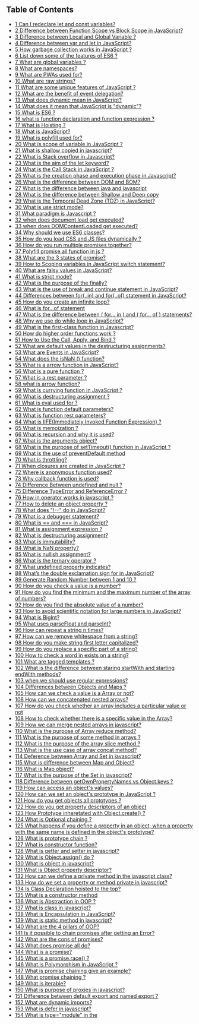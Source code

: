 ## Table of Contents

- [1 Can I redeclare let and const variables?](#can-i-redeclare-let-and-const-variables)
- [2 Difference between Function Scope vs Block Scope in JavaScript?](#difference-between-function-scope-vs-block-scope-in-javascript)
- [3 Difference between Local and Global Variable ?](#difference-between-local-and-global-variable)
- [4 Difference between var and let in JavaScript?](#difference-between-var-and-let-in-javascript)
- [5 How garbage collection works in JavaScript ?](#how-garbage-collection-works-in-javascript)
- [6 List down some of the features of ES6 ?](#list-down-some-of-the-features-of-es6)
- [7 What are global variables ?](#what-are-global-variables)
- [8 What are  namespaces?](#what-are-namespaces)
- [9 What are PWAs used for?](#what-are-pwas-used-for)
- [10 What are raw strings?](#what-are-raw-strings)
- [11 What are some unique features of JavaScript ?](#what-are-some-unique-features-of-javascript)
- [12 What are the benefit of event delegation?](#what-are-the-benefit-of-event-delegation)
- [13 What does dynamic mean in JavaScript?](#what-does-dynamic-mean-in-javascript)
- [14 What does it mean that JavaScript is "dynamic"?](#what-does-it-mean-that-javascript-is-dynamic)
- [15 What is ES6 ?](#what-is-es6)
- [16 what is function declaration and function expression ?](#what-is-function-declaration-and-function-expression)
- [17 What is Hoisting ?](#what-is-hoisting)
- [18 What is JavaScript?](#what-is-javascript)
- [19 What is polyfill used for?](#what-is-polyfill-used-for)
- [20 What is scope of variable in JavaScript ?](#what-is-scope-of-variable-in-javascript)
- [21 What is shallow copied in javascript?](#what-is-shallow-copied-in-javascript)
- [22 What is Stack overflow in Javascript?](#what-is-stack-overflow-in-javascript)
- [23 What is the aim of the let keyword?](#what-is-the-aim-of-the-let-keyword)
- [24 What is the Call Stack in JavaScript ?](#what-is-the-call-stack-in-javascript)
- [25 What is the creation phase and execution phase in Javascript?](#what-is-the-creation-phase-and-execution-phase-in-javascript)
- [26 What is the difference between DOM and BOM?](#what-is-the-difference-between-dom-and-bom)
- [27 What is the difference between java and javascript](#what-is-the-difference-between-java-and-javascript)
- [28 What is the difference between Shallow and Deep copy](#what-is-the-difference-between-shallow-and-deep-copy)
- [29 What is the Temporal Dead Zone (TDZ) in JavaScript?](#what-is-the-temporal-dead-zone-tdz-in-javascript)
- [30 What is use strict mode?](#what-is-use-strict-mode)
- [31 What paradigm is Javascript ?](#what-paradigm-is-javascript)
- [32 when does  document load  get executed?](#when-does-document-load-get-executed)
- [33 when does DOMContentLoaded get executed?](#when-does-domcontentloaded-get-executed)
- [34 Why should we use ES6 classes?](#why-should-we-use-es6-classes)
- [35 How do you load CSS and JS files dynamically ?](#how-do-you-load-css-and-js-files-dynamically)
- [36 How do you run multiple promises together?](#how-do-you-run-multiple-promises-together)
- [37 Polyfill promise.all function in js ?](#polyfill-promiseall-function-in-js)
- [38 What are the 3 states of promise?](#what-are-the-3-states-of-promise)
- [39 How to Scoping variables in JavaScript switch statement?](#how-to-scoping-variables-in-javascript-switch-statement)
- [40 What are falsy values in JavaScript?](#what-are-falsy-values-in-javascript)
- [41 What is strict mode?](#what-is-strict-mode)
- [42 What is the purpose of the finally?](#what-is-the-purpose-of-the-finally)
- [43 What is the use of break and continue statement in JavaScript?](#what-is-the-use-of-break-and-continue-statement-in-javascript)
- [44 Differences between for(..in) and for(..of) statement in JavaScript?](#differences-between-forin-and-forof-statement-in-javascript)
- [45 How do you create an infinite loop?](#how-do-you-create-an-infinite-loop)
- [46 What is for...of statement](#what-is-forof-statement)
- [47 What is the difference between ( for... in ) and ( for... of ) statements?](#what-is-the-difference-between-for-in-and-for-of-statements)
- [48 Why we use do while loop in JavaScript?](#why-we-use-do-while-loop-in-javascript)
- [49 What is the first-class function in Javascript?](#what-is-the-first-class-function-in-javascript)
- [50 How do higher order functions work ?](#how-do-higher-order-functions-work)
- [51 How to Use the Call, Apply, and Bind ?](#how-to-use-the-call-apply-and-bind)
- [52 What are default values in the destructuring assignments?](#what-are-default-values-in-the-destructuring-assignments)
- [53 What are Events in JavaScript?](#what-are-events-in-javascript)
- [54 What does the isNaN () function?](#what-does-the-isnan-function)
- [55 What is a arrow function in JavaScript?](#what-is-a-arrow-function-in-javascript)
- [56 What is a pure function ?](#what-is-a-pure-function)
- [57 What is a rest parameter ?](#what-is-a-rest-parameter)
- [58 what is arrow function?](#what-is-arrow-function)
- [59 What is currying function in JavaScript ?](#what-is-currying-function-in-javascript)
- [60 What is destructuring assignment ?](#what-is-destructuring-assignment)
- [61 What is eval used for ?](#what-is-eval-used-for)
- [62 What is function default parameters?](#what-is-function-default-parameters)
- [63 What is function rest parameters?](#what-is-function-rest-parameters)
- [64 What is IIFE(Immediately Invoked Function Expression) ?](#what-is-iifeimmediately-invoked-function-expression)
- [65 What is memoization ?](#what-is-memoization)
- [66 What is recursion and why it is used?](#what-is-recursion-and-why-it-is-used)
- [67 What is the arguments object?](#what-is-the-arguments-object)
- [68 What is the purpose of setTimeout() function in JavaScript ?](#what-is-the-purpose-of-settimeout-function-in-javascript)
- [69 What is the use of preventDefault method](#what-is-the-use-of-preventdefault-method)
- [70 What is throttling?](#what-is-throttling)
- [71 When closures are created in JavaScript ?](#when-closures-are-created-in-javascript)
- [72 Where is anonymous function used?](#where-is-anonymous-function-used)
- [73 Why callback function is used?](#why-callback-function-is-used)
- [74 Difference Between undefined and null ?](#difference-between-undefined-and-null)
- [75 Difference TypeError and ReferenceError ?](#difference-typeerror-and-referenceerror)
- [76 How in operator works in javascript ?](#how-in-operator-works-in-javascript)
- [77 How to delete an object property ?](#how-to-delete-an-object-property)
- [78 What does "!--" do in JavaScript?](#what-does-do-in-javascript)
- [79 What is a debugger statement?](#what-is-a-debugger-statement)
- [80 What is == and === in JavaScript?](#what-is-and-in-javascript)
- [81 What is assignment expression ?](#what-is-assignment-expression)
- [82 What is destructuring assignment?](#what-is-destructuring-assignment)
- [83 What is immutability?](#what-is-immutability)
- [84 What is NaN property?](#what-is-nan-property)
- [85 What is nullish assignment?](#what-is-nullish-assignment)
- [86 What is the ternary operator ?](#what-is-the-ternary-operator)
- [87 What undefined property indicates?](#what-undefined-property-indicates)
- [88 What’s the double exclamation sign for in JavaScript?](#whats-the-double-exclamation-sign-for-in-javascript)
- [89 Generate Random Number between 1 and 10 ?](#generate-random-number-between-1-and-10)
- [90 How do you check a value is a number?](#how-do-you-check-a-value-is-a-number)
- [91 How do you find the minimum and the maximum number of the array of numbers?](#how-do-you-find-the-minimum-and-the-maximum-number-of-the-array-of-numbers)
- [92 How do you find the absolute value of a number?](#how-do-you-find-the-absolute-value-of-a-number)
- [93 How to avoid scientific notation for large numbers in JavaScript?](#how-to-avoid-scientific-notation-for-large-numbers-in-javascript)
- [94 What is BigInt?](#what-is-bigint)
- [95 What uses parseFloat and parseInt?](#what-uses-parsefloat-and-parseint)
- [96 How can repeat a string n times?](#how-can-repeat-a-string-n-times)
- [97 How can we remove whitespace from a string?](#how-can-we-remove-whitespace-from-a-string)
- [98 How do you make string first letter capitalized?](#how-do-you-make-string-first-letter-capitalized)
- [99 How do you replace a specific part of a string?](#how-do-you-replace-a-specific-part-of-a-string)
- [100 How to check a word in exists on a string?](#how-to-check-a-word-in-exists-on-a-string)
- [101 What are tagged templates ?](#what-are-tagged-templates)
- [102 What is the difference between staring startWith and starting endWith methods?](#what-is-the-difference-between-staring-startwith-and-starting-endwith-methods)
- [103 when we should use regular expressions?](#when-we-should-use-regular-expressions)
- [104 Differences between Objects and Maps ?](#differences-between-objects-and-maps)
- [105 How can we check a value is a Array or not?](#how-can-we-check-a-value-is-a-array-or-not)
- [106 How can we concatenated nested arrays?](#how-can-we-concatenated-nested-arrays)
- [107 How do you check whether an array includes a particular value or not](#how-do-you-check-whether-an-array-includes-a-particular-value-or-not)
- [108 How to check whether there is a specific value in the Array?](#how-to-check-whether-there-is-a-specific-value-in-the-array)
- [109 How we can merge nested arrays in javascript?](#how-we-can-merge-nested-arrays-in-javascript)
- [110 What is the purpose of Array reduce method?](#what-is-the-purpose-of-array-reduce-method)
- [111 What is the purpose of some method in arrays ?](#what-is-the-purpose-of-some-method-in-arrays)
- [112 What is the purpose of the array slice method ?](#what-is-the-purpose-of-the-array-slice-method)
- [113 What is the use case of array concat method?](#what-is-the-use-case-of-array-concat-method)
- [114 Deference between Array and Set in javascript?](#deference-between-array-and-set-in-javascript)
- [115 What is difference between Map and Object?](#what-is-difference-between-map-and-object)
- [116 What is Map object?](#what-is-map-object)
- [117 What is the purpose of the Set in javascript?](#what-is-the-purpose-of-the-set-in-javascript)
- [118 Difference between getOwnPropertyNames vs Object.keys ?](#difference-between-getownpropertynames-vs-objectkeys)
- [119 How can access an object's  values?](#how-can-access-an-objects-values)
- [120 How can we set an object's prototype in JavaScript ?](#how-can-we-set-an-objects-prototype-in-javascript)
- [121 How do you get objects all prototypes ?](#how-do-you-get-objects-all-prototypes)
- [122 How do you get property descriptors of an object](#how-do-you-get-property-descriptors-of-an-object)
- [123 How Prototype inheretated with Object.create() ?](#how-prototype-inheretated-with-objectcreate)
- [124 What is Optional chaining ?](#what-is-optional-chaining)
- [125 What happens if you define a property in an object, when a property with the same name is defined in the object's prototype?](#what-happens-if-you-define-a-property-in-an-object-when-a-property-with-the-same-name-is-defined-in-the-objects-prototype)
- [126 What is prototype chain ?](#what-is-prototype-chain)
- [127 What is constructor function?](#what-is-constructor-function)
- [128 What is getter and setter in javascript?](#what-is-getter-and-setter-in-javascript)
- [129 What is Object.assign() do ?](#what-is-objectassign-do)
- [130 What is object in javascript?](#what-is-object-in-javascript)
- [131 What is Object property descriptor?](#what-is-object-property-descriptor)
- [132 How can we define a private method in the javascript class?](#how-can-we-define-a-private-method-in-the-javascript-class)
- [133 How do we set a property or method private in javascript?](#how-do-we-set-a-property-or-method-private-in-javascript)
- [134 Is Class Declaration hoisted to the top?](#is-class-declaration-hoisted-to-the-top)
- [135 What is a constructor method](#what-is-a-constructor-method)
- [136 What is Abstraction in OOP ?](#what-is-abstraction-in-oop)
- [137 What is class in javascript?](#what-is-class-in-javascript)
- [138 What is Encapsulation in JavaScript?](#what-is-encapsulation-in-javascript)
- [139 What is static method in javascript?](#what-is-static-method-in-javascript)
- [140 What are the 4 pillars of OOP?](#what-are-the-4-pillars-of-oop)
- [141 Is it possible to chain promises after getting an Error?](#is-it-possible-to-chain-promises-after-getting-an-error)
- [142 What are the cons of promises?](#what-are-the-cons-of-promises)
- [143 What does promise all do?](#what-does-promise-all-do)
- [144 What is a promise?](#what-is-a-promise)
- [145 What is a promise.race() ?](#what-is-a-promiserace)
- [146 What is Polymorphism in JavaScript ?](#what-is-polymorphism-in-javascript)
- [147 What is promise chaining give an example?](#what-is-promise-chaining-give-an-example)
- [148 What promise chaining ?](#what-promise-chaining)
- [149 What is iterable?](#what-is-iterable)
- [150 What is purpose of proxies in javascript?](#what-is-purpose-of-proxies-in-javascript)
- [151 Difference between default export and named export ?](#difference-between-default-export-and-named-export)
- [152 What are dynamic imports?](#what-are-dynamic-imports)
- [153 What is defer in javascript?](#what-is-defer-in-javascript)
- [154 What is type="module" in the <script> tag?](#what-is-typemodule-in-the-script-tag)
- [155 How can we communicate between two different tabs?](#how-can-we-communicate-between-two-different-tabs)
- [156 How do I modify the url without reloading the page](#how-do-i-modify-the-url-without-reloading-the-page)
- [157 How to access DOM from web worker?](#how-to-access-dom-from-web-worker)
- [158 How to get a specific query param value from an URL?](#how-to-get-a-specific-query-param-value-from-an-url)
- [159 What are server-sent events?](#what-are-server-sent-events)
- [160 What is cookies ?](#what-is-cookies)
- [161 What is IndexedDB used for?](#what-is-indexeddb-used-for)
- [162 What is Service Worker ?](#what-is-service-worker)
- [163 What is the use case of session storage in the web application?](#what-is-the-use-case-of-session-storage-in-the-web-application)
- [164 What is web storage?](#what-is-web-storage)
- [165 Why do we use setInterval in JavaScript?](#why-do-we-use-setinterval-in-javascript)
- [166 Why do we use web workers?](#why-do-we-use-web-workers)
- [167 What are closures?](#what-are-closures)
- [168 What are closures scope chains?](#what-are-closures-scope-chains)
- [169 What is the output of below code](#what-is-the-output-of-below-code)
- [170 What is the output of below code](#what-is-the-output-of-below-code)
- [171 What will the following code output to the console and why?](#what-will-the-following-code-output-to-the-console-and-why)
- [172 Consider the following code. What will the output be, and why?](#consider-the-following-code-what-will-the-output-be-and-why)
- [173 What will be the output of this code?](#what-will-be-the-output-of-this-code)
- [174 What will this code print?](#what-will-this-code-print)
- [175 How do you add an element at the begining of an array? How do you add one at the end?](#how-do-you-add-an-element-at-the-begining-of-an-array-how-do-you-add-one-at-the-end)
- [176 What is the value of typeof undefined == typeof NULL?](#what-is-the-value-of-typeof-undefined-typeof-null)
<br/><br/><br/><br/>

1. ### Can I redeclare let and const variables?

No, you cannot redeclare let and const variables. If you do, it throws below error

```properties
Uncaught SyntaxError: Identifier 'someVariable' has already been declared
```

2. ### Difference between Function Scope vs Block Scope in JavaScript?

**Function Scope**:
variables defined inside a function are not accessible outside the function.

```javascript
function foo() {
	var a = 1;
	function bar() {
		console.log(a); // 1
	}
	bar();
}

foo(); // 1
```

**Block Scope :**

This scope restricts the variable that is declared inside a specific block, from access by the outside of the block. The let & const keyword facilitates the variables to be block scoped.

```javascript
if (true) {
	let a = 1;
	console.log(a); // 1
}
console.log(a); // ReferenceError: a is not defined
```

3. ### Difference between Local and Global Variable ?

**KEY DIFFERENCE**

- Local variable is declared inside a function or block scope whereas Global variable is declared outside the function.
- Local variables are created when the function has started execution and is lost when the function terminates, on the other hand, Global variable is created as execution starts and is lost when the program ends.
- Local variable doesn’t provide data sharing whereas Global variable provides data sharing.
- Local variables are stored on the stack whereas the Global variable are stored on a fixed location decided by the compiler.

4. ### Difference between var and let in JavaScript?

The main difference between let and var is that scope of a variable defined with let is limited to the block in which it is declared while variable declared with var has the global scope. So we can say that var is rather a keyword which defines a variable globally regardless of block scope.

Also, one difference between var and let is variable with var can be redeclared to some other value while variable could not be redeclared if it is defined with let.

5. ### How garbage collection works in JavaScript ?

In JavaScript, the memory management process is automated. The browser takes care of that thing for us. When a variable function or object is created in javascript the memory space is created for the reading and write operations. after the operations are done and no longer references are connected to the variable then the garbage collector release the variables from memory spaces. The Garbage Collection mechanism in JavaScript is governed by two algorithms

**Reference Counting Algorithm**
It determines the usefulness of an object by finding out if the object is being referenced by some other object or not.

**Mark and Sweep Algorithm.**
If an object is having zero references then it is effectively unreachable. So it is fit to be a garbage.

6. ### List down some of the features of ES6 ?

Below are the list of some new features of ES6,

- Support for constants or immutable variables
- Block-scope support for variables, constants and functions
- Arrow functions
- Default parameters
- Rest and Spread Parameters
- Template Literals
- Multi-line Strings
- Destructuring Assignment
- Enhanced Object Literals
- Promises
- Classes
- Modules

7. ### What are global variables ?

Global variables are those that are available throughout the length of the code without any scope. The var keyword is used to declare a local variable but if you omit it then it will become global variable

```javascript
msg = 'Hello'; // var is missing, it becomes global variable
```

8. ### What are  namespaces?

The namespace is a programming paradigm it's used to avoid variable naming collisions. Help to organize code into logical groups. JavaScript does not provide namespace by default. However, we can replicate this functionality by making a global object which can contain all functions and variables.

**Example**

```javascript
const service = {
	get: function () {
		// Get Api Implemented
	},
	put: function () {
		// put Api Implemented
	},
	post: function () {
		// post Api Implmented
	}
};

service.get();
service.post();
```

9. ### What are PWAs used for?

Progressive Web Apps (PWAs) are web apps that use service workers, manifests, and other web-platform features in combination with progressive enhancement to give users an experience on par with native apps.

10. ### What are raw strings?

It's used to get the raw string form of template literals without processing to escape sequences (e.g. \n).

```javascript
var str = `Hello world \n Jon Snow`;
console.log(str);
// Hello world
//  Jon Snow

var rawStr = String.raw`Hello world \n Jon Snow`;
console.log(rawStr); //Hello world \n Jon Snow
```

11. ### What are some unique features of JavaScript ?

There are at least three great things about JavaScript:

1. Full integration with HTML/CSS.
2. Simple and easy to understand syntax.
3. Supported by all modern browsers and enabled by default in all modern browsers.

12. ### What are the benefit of event delegation?

Event Delegation is basically a pattern to handle events efficiently. Instead of adding an event listener to each and every similar element, we can add an event listener to a parent element and call an event on a particular target using the .target property of the event object.

- No need to add many handlers.
- When adding or removing elements, no need to add/remove handlers.

13. ### What does dynamic mean in JavaScript?

JavaScript is a loosely typed or dynamic language because variables in JavaScript are not directly associated with any particular value type, and any variable can be assigned/reassigned with values of all types.

```javascript
let age = 50; // age is a number now
age = 'old'; // age is a string now
age = true; // age is a boolean
```

14. ### What does it mean that JavaScript is "dynamic"?

JavaScript is called a dynamic language because it doesn't just have a few dynamic aspects, pretty much everything is dynamic.

All variables are dynamic (both in type and existance), and even the code is dynamic. You can create new variables at runtime, and the type of variables is determined at runtime

15. ### What is ES6 ?

ES6 stands for ECMAScript 6. ECMAScript was created to standardize JavaScript, and ES6 is the 6th version of ECMAScript, it was published in 2015, and is also known as ECMAScript 2015.

16. ### what is function declaration and function expression ?

**Function Declaration**
A function created with a function declaration is a Function object and has all the properties, methods and behavior of Function

```javascript
function add(a, b) {
	return a + b;
}
```

**Function Expression**
A Functions stored in variables do not need function names. They are always invoked (called) using the variable name.

```javascript
const add = function (a, b) {
	return a + b;
};
```

17. ### What is Hoisting ?

In JavaScript, Hoisting is the default behavior of moving all the declarations at the top of the scope before code execution. Basically, it gives us an advantage that no matter where functions and variables are declared, they are moved to the top of their scope regardless of whether their scope is global or local.

It allows us to call functions before even writing them in our code.

Note: JavaScript only hoists declarations, not the initializations.

JavaScript allocates memory for all variables and functions defined in the program before execution. [Reference](https://www.geeksforgeeks.org/javascript-hoisting/)

18. ### What is JavaScript?

Javascript is a synchronized single-threaded programming language.

19. ### What is polyfill used for?

Polyfills allow web developers to use an API regardless of whether or not it is supported by a browser, and usually with minimal overhead. Typically they first check if a browser supports an API, and use it if available, otherwise using their own implementation.

20. ### What is scope of variable in JavaScript ?

The scope of a variable is the region of your program in which it is defined. JavaScript variables have only two scopes.

- **Global Variables** − A global variable has global scope which means it can be defined anywhere in your JavaScript code
- **Local Variables** − A local variable will be visible only within a function or block (let,const) where it is defined. Function parameters are always local to that function

21. ### What is shallow copied in javascript?

A shallow copy is a copy of the object itself. It does not copy the properties of the object. It just copies the reference to the object.

```javascript
const obj = {
	a: 1,
	b: 2
};

const obj2 = obj;
obj2.a = 2;

console.log(obj2); // {a: 2, b: 2}
console.log(obj); // {a: 2, b: 2}
```

22. ### What is Stack overflow in Javascript?

The call stack has a maximum size assigned. Stack Overflow occurs when the number of function calls added to the stack increases the stack’s maximum limit (the call stack has a maximum size). A classic example to cause such a situation is Recursion. Recursion is a process in which a function calls itself until a terminating condition is found.

```javascript
function recursion() {
	recursion(); //a function calling itself
}
recursion();
```

23. ### What is the aim of the let keyword?

let allows you to declare variables that are limited to the scope of a block statement, or expression on which it is used, unlike the var keyword, which declares a variable globally, or locally to an entire function regardless of block scope.

```js
function varTest() {
	var x = 1;
	{
		var x = 2; // same variable!
		console.log(x); // 2
	}
	console.log(x); // 2
}

function letTest() {
	let x = 1;
	{
		let x = 2; // different variable
		console.log(x); // 2
	}
	console.log(x); // 1
}
```

24. ### What is the Call Stack in JavaScript ?

The call stack is used by JavaScript to keep track of multiple function calls. It is like a real stack in data structures where data can be pushed and popped and follows the Last In First Out (LIFO) principle. We use call stack for memorizing which function is running right now. The below example demonstrates the call stack.

25. ### What is the creation phase and execution phase in Javascript?

**Creation Phase**
It picks all function declarations and stores them in memory with their reference. Also picks all variables and assigns undefined to them.

**Execution Phase**
In that phase read the code line by line and assigns variable values. and execute functions.

26. ### What is the difference between DOM and BOM?

They're just different objects you're dealing with:

**DOM**

The DOM is the **Document object model** which is deals with the document, the HTML elements themselves, e.g `document` and all traversal you would do in it, events, etc.

**BOM**

The BOM is the Browser Object Model, which deals with browser components aside from the document, like history, location, navigator and screen (as well as some others that vary by browser).

| BOM                                                                               | DOM                                                      |
| --------------------------------------------------------------------------------- | -------------------------------------------------------- |
| Is Browser Object Model                                                           | Is Document Object Model                                 |
| Used for access and manipulation of the browser window                            | Used to manipulate the HTML document.                    |
| No standard set of rules, each browser has its own standards for implementing BOM | Has a set standard of rules to be used across documents. |

27. ### What is the difference between java and javascript

Both are totally unrelated programming languages and no relation between them. Java is statically typed, compiled, runs on its own VM. Whereas Javascript is dynamically typed, interpreted, and runs in a browser and nodejs environments. Let's see the major differences in a tabular format,

| Feature     | Java                           | JavaScript                                            |
| ----------- | ------------------------------ | ----------------------------------------------------- |
| Typed       | It's a strongly typed language | It's a dynamic typed language                         |
| Paradigm    | Object oriented programming    | Prototype based programming                           |
| Scoping     | Block scoped                   | Function-scoped                                       |
| Concurrency | Thread based                   | event based                                           |
| Memory      | Uses more memory               | Uses less memory. Hence it will be used for web pages |

28. ### What is the difference between Shallow and Deep copy

**Shallow Copy:** Shallow copy is a bitwise copy of an object. A new object is created that has an exact copy of the values in the original object. If any of the fields of the object are references to other objects, just the reference addresses are copied i.e., only the memory address is copied.

```javascript
var empDetails = {
	name: 'John',
	age: 25,
	expertise: 'Software Developer'
};
```

to create a duplicate

```javascript
var empDetailsShallowCopy = empDetails; //Shallow copying!
```

if we change some property value in the duplicate one like this:

```javascript
empDetailsShallowCopy.name = 'Johnson';
```

The above statement will also change the name of empDetails, since we have a shallow copy. That means we're losing the original data as well.

**Deep copy:** A deep copy copies all fields, and makes copies of dynamically allocated memory pointed to by the fields. A deep copy occurs when an object is copied along with the objects to which it refers.

```javascript
var empDetails = {
	name: 'John',
	age: 25,
	expertise: 'Software Developer'
};
```

Create a deep copy by using the properties from the original object into new variable

```javascript
var empDetailsDeepCopy = {
	name: empDetails.name,
	age: empDetails.age,
	expertise: empDetails.expertise
};
```

Now if you change empDetailsDeepCopy.name, it will only affect empDetailsDeepCopy & not empDetails

29. ### What is the Temporal Dead Zone (TDZ) in JavaScript?

A temporal dead zone (TDZ) is the area of a block where a variable is inaccessible until the moment the computer completely initializes it with a value.

```js
function somemethod() {
	console.log(counter1); // undefined
	console.log(counter2); // ReferenceError
	var counter1 = 1;
	let counter2 = 2;
}
```

30. ### What is use strict mode?

ECMAScript 5 introduced the concept of "strict mode" . It allows you to place a program, or a function, in a "strict" operating context. This strict context prevents certain actions from being taken and throws more exceptions . Its main purpose is to do more checking.

**With Strict Mode**

```javascript
'use strict';
username = 'Jon';
console.log(username);
// Uncaught ReferenceError: username is not defined
```

**WithOut Strict Mode**

```javascript
username = 'Jon';
console.log(username);
//Jon
```

31. ### What paradigm is Javascript ?

JavaScript is a multi-paradigm language, supporting imperative/procedural programming, Object-Oriented Programming and functional programming. JavaScript supports Object-Oriented Programming with prototypical inheritance.

32. ### when does  document load  get executed?

The load event is fired when the whole page has loaded, including all dependent resources(stylesheets, images).

33. ### when does DOMContentLoaded get executed?

when the initial HTML document has been completely loaded and parsed, without waiting for stylesheets, images, and subframes to finish loading

34. ### Why should we use ES6 classes?

ES6 classes are syntactic sugar for the prototypical class system we use today. They make code more concise and self-documenting, which is reason enough to use them.

- The syntax is more clear and less error-prone
- The syntax is also way more clean and easier to understand.
- Setting up inheritance is really easy.
- You can inherit from Array, which wasn't possible before.
- In a subclass, calling a parent's function is very easy: just type super.

**WithOut ES6 class:**

```javascript
var Foo = (function () {
	function Foo(bar) {
		this._bar = bar;
	}

	Foo.prototype.getBar = function () {
		return this._bar;
	};

	return Foo;
})();
```

**With ES6 class:**
The syntax is also way more clean and easier to understand.

```javascript
class Foo {
	constructor(bar) {
		this._bar = bar;
	}

	getBar() {
		return this._bar;
	}
}
```

35. ### How do you load CSS and JS files dynamically ?

You can create both link and script elements in the DOM and append them as children to the head tag. Let's create a function to add script and style resources as below,

```javascript
function loadAssets(filename, filetype) {
	if (filetype == 'css') {
		// External CSS file
		var fileReference = document.createElement('link');
		fileReference.setAttribute('rel', 'stylesheet');
		fileReference.setAttribute('type', 'text/css');
		fileReference.setAttribute('href', filename);
	} else if (filetype == 'js') {
		// External JavaScript file
		var fileReference = document.createElement('script');
		fileReference.setAttribute('type', 'text/javascript');
		fileReference.setAttribute('src', filename);
	}
	if (typeof fileReference != 'undefined')
		document.getElementsByTagName('head')[0].appendChild(fileReference);
}
```

36. ### How do you run multiple promises together?

Handle multiple promises and complete each one before starting the next one. The `Promise.all` It takes an array of promises and returns a single promise.

```javascript
const promiseOne = new Promise((resolve, reject) => {
	setTimeout(() => {
		resolve('one');
	}, 1000);
});

const promiseTwo = new Promise((resolve, reject) => {
	setTimeout(() => {
		resolve('two');
	}, 2000);
});

const promiseThree = new Promise((resolve, reject) => {
	setTimeout(() => {
		resolve('three');
	}, 3000);
});

const resolved = Promise.all([promiseOne, promiseTwo, promiseThree]).then((results) => {
	console.log(results);
});
```

37. ### Polyfill promise.all function in js ?

```javascript
function all(promises) {
	return new Promise((resolve, reject) => {
		let count = 0;
		let results = [];
		promises.forEach((promise, index) => {
			promise
				.then((result) => {
					results[index] = result;
					count++;
					if (count === promises.length) {
						resolve(results);
					}
				})
				.catch(reject);
		});
	});
}
```

```javascript
const promiseOne = new Promise((resolve, reject) => {
	setTimeout(() => {
		resolve('one');
	}, 1000);
});

const promiseTwo = new Promise((resolve, reject) => {
	setTimeout(() => {
		resolve('two');
	}, 2000);
});

const promiseThree = new Promise((resolve, reject) => {
	setTimeout(() => {
		resolve('three');
	}, 3000);
});

const resolved = all([promiseOne, promiseTwo, promiseThree]).then((results) => {
	console.log(results);
});
```

38. ### What are the 3 states of promise?

**Pending**
the promise has been created, and the asynchronous function it's associated with has not succeeded or failed yet. This is the state your promise is in when it's returned from a call to fetch(), and the request is still being made.

**Fulfilled**
The asynchronous function has succeeded. When a promise is fulfilled, its then() handler is called.

**Rejected**
The asynchronous function has failed. When a promise is rejected, its catch() handler is called.

39. ### How to Scoping variables in JavaScript switch statement?

when you declare variable in case statements, they would hoisted to the switch statement. I would show you a very simple way to make sure the variables you declare in your case statements can only be accessed from that block.

One important point to remember is that each case statement is not a block. Variables declared anywhere within the switch statement is locally scoped to the switch statement.

```js
    let number  = 2;

    switch (number) {
        case 1:
            let message = "first number";
            console.log(message)
            break;
        case 2:
            let message = "second number";
            console.log(message)
            break;
    case 3:
            let message = "third number";
            console.log(message)
            break;
        default
            let message = "second number";
            console.log(message)
            break;
    }

    //This throws a syntax error: identifier "message"
    //has already been declared
```

There are cases where you might need yo hold different variable values in each of the case statements. It's possible to keep a variable scoped to the case statement. There's a very easy fix for this, Let's solve this

```js
    let number  = 2;

    switch (number) {
        case 1: { // braces make the case statement a block
            let message = "number" + number; // this remains in this block
            console.log(message)
            break;
        }
        case 2: {
            let message =  "number" + number; // this is a valid syntax
            console.log(message)
            break;
        }
        case 3: {
            let message = "number" + number;
            console.log(message)
            break;
        }
        default
            let message =  "number" + number;
            console.log(message)
            break;
    }
```

By wrapping a block in braces, any variable declared within that block is only visible within the block,and is garbage collected once the block ends.

With this syntax, each of these variables are declared within a block, scoped away from each other. They can only be accessed from within the case scope and thrown away once the block ends.

[Reference](https://dev.to/robogeek95/scoping-variables-in-the-switch-statement-1gig)

40. ### What are falsy values in JavaScript?

Those are Essentials falsy values in Javascript.

```javascript
false;
undefined;
null;
NaN;
0 + 0 - 0;
('');
''``;
```

41. ### What is strict mode?

Strict mode is a way to tell the JavaScript engine to be more strict when running your code. Strict mode changes some of the ways that JavaScript treats your code to be more predictable and to prevent you from making errors. Strict mode is not a way to enforce the coding style of your code, but it can help you to be more predictable.

Strict mode can be enabled by adding the strict mode directive at the beginning of your code or before any statement which you want to be in strict mode.

**Global scope strict mode**

```javascript
'use strict';
```

**Local scope strict mode**

```javascript
function foo() {
	'use strict';
	return this;
}
```

42. ### What is the purpose of the finally?

The final statement executes after the try..catch statement gets a pass. Regardless of the result. If get an error on the catch block or closed on the try block. it will always get executed.

```javascript
var result = 18;
try {
	if (result > 10) {
		throw new Error('result is too large');
	}
} catch (e) {
	console.log(e);
} finally {
	console.log('finally');
}
```

**Output**

```properties
 Error: result is too large
 finally
```

43. ### What is the use of break and continue statement in JavaScript?

**Break Statement**
The break statement is used at an instance whereby satisfying the condition being specified, the whole loop gets skipped and it takes you out of the loop. In other words, the loop is stopped

```javascript
for (i = 1; i <= 8; i++) {
	if (i === 5) break;
	console.log(i);
}
```

**Continue**
Let’s consider a situation where we are in a loop and we desire to break one iteration whenever a specified condition occurs and then we continue with the next iteration in the loop.

The Continue statement is going to fulfill that desire for us. Unlike break, the continue statement “jumps over” to the next iteration/execution of the loop.

Whenever a continue statement takes place, the loop condition is checked to see if the condition is satisfied or true and if so, it goes towards the next iteration.

```javascript
for (i = 1; i < 8; i++) {
	if (i === 3 || i === 4) continue;
	console.log(i);
}
```

44. ### Differences between for(..in) and for(..of) statement in JavaScript?

**for (..in) loop**
The JavaScript for (..in) statement loops through the enumerable properties of an object. The loop will iterate over all enumerable properties of the object.

```javascript
const obj = {
	a: 1,
	b: 2,
	c: 3
};

for (let key in obj) {
	console.log(key);
}
```

**for (..of) loop**
This for (..of) statement lets you loop over the data structures that are iterable such as Arrays, Strings, Maps, Node Lists, and more. It calls a custom iteration hook with instructions to execute on the value of each property of the object.

```javascript
const obj = {
	a: 1,
	b: 2,
	c: 3
};

for (let key of Object.entries(obj)) {
	console.log(key);
}
```

45. ### How do you create an infinite loop?

We can create an infinity loop using for loop without expression and also a while loop gave the starting condition true.

```javascript
for (;;) {}
while (true) {}
```

46. ### What is for...of statement

The JavaScript for of statement loops through the values of an iterable object. It lets you loop over iterable data structures such as Arrays, Strings, Maps, NodeLists, and more:

```javascript
const cars = ['BMW', 'Volvo', 'Mini'];

let text = '';
for (let x of cars) {
	text += x;
}

// BMW
// Volvo
// Mini
```

47. ### What is the difference between ( for... in ) and ( for... of ) statements?

**for in** loops over enumerable property names of an object.

```javascript
var obj = {
	a: 1,
	b: 2,
	c: 3
};

for (var key in obj) {
	console.log(key);
}

// a
// b
// c
```

**for of** (new in ES6) does use an object-specific iterator and loops over the values generated by that.

```javascript
var obj = {
	a: 1,
	b: 2,
	c: 3
};

for (let item of Object.entries(obj)) {
	console.log(item);
}

// Output:
// [ 'a', 1 ]
// [ 'b', 2 ]
// [ 'c', 3 ]
```

48. ### Why we use do while loop in JavaScript?

The do..while loop is the variant of the while loop. It's executed once before checking the condition is true. Then it will repeat the condition as long as the condition is true.

```javascript
let number = 1;

do {
	number++;
	console.log(number);
} while (number < 10);
```

49. ### What is the first-class function in Javascript?

A programming language is said to have First-class functions when functions in that language are treated like any other variable. For example, in such a language, a function can be passed as an argument to other functions, can be returned by another function and can be assigned as a value to a variable.

**Example**

```js
function sayHello() {
	return 'Hello, ';
}
function greeting(helloMessage, name) {
	console.log(helloMessage() + name);
}
// Pass `sayHello` as an argument to `greeting` function
greeting(sayHello, 'JavaScript!');
// Hello, JavaScript!
```

50. ### How do higher order functions work ?

A function that receives another function as an argument or that returns a new function or both is called Higher-order functions. Higher-order functions are only possible because of the First-class function.

```js
const greet = function (name) {
	return function (m) {
		console.log(`Hi!! ${name}, ${m}`);
	};
};

const greet_message = greet('ABC');
greet_message('Welcome To GeeksForGeeks');
```

We can also call the function like this also — greet(‘ABC’)(‘Welcome To GeeksForGeeks’), It will also give the same output.

```console
Hi!! ABC, Welcome To GeeksForGeeks
```

51. ### How to Use the Call, Apply, and Bind ?

#### Call

Call invokes the function and allows you to pass in arguments one by one.

```js
const user = {
	name: 'Jobayer Hossain'
};

function greet(greet, ask) {
	return `Hello ${greet} ${this.name} ${ask}`;
}

const userJonCall = greet.call(user, 'Sir,', 'How are you ?');
// Hello Sir, Jobayer Hossain How are you ?
```

#### Apply

Apply invokes the function and allows you to pass in arguments as an array.

```js
const user = {
	name: 'Jobayer Hossain'
};

function greet(greet, ask) {
	return `Hello ${greet} ${this.name} ${ask}`;
}

const userJonApply = greet.apply(user, ['Sir', 'How are your?']);
// Hello Sir, Jobayer Hossain How are you?
```

#### Bind

Bind returns a new function, allowing you to pass in a this array and any number of arguments.

```js
const user = {
	name: 'Jobayer Hossain'
};

function greet(greet, ask) {
	return `Hello ${greet} ${this.name} ${ask}`;
}

const userJonBind = greet.bind(user);
const userJonResponse = userJonBind('Sir', 'How are your?');
// Hello Sir, Jobayer Hossain How are you ?
```

52. ### What are default values in the destructuring assignments?

When destructuring happens the property's initial value was undefined now we can assign an initial value to the restructuring property instant of holding it undefined.

**Arrays destructuring:**

```javascript
var x, y, z;

[x = 2, y = 4, z = 6] = [10];
console.log(x); // 10
console.log(y); // 4
console.log(z); // 6
```

**Objects destructuring:**

```javascript
var { x = 2, y = 4, z = 6 } = { x: 10 };

console.log(x); // 10
console.log(y); // 4
console.log(z); // 6
```

53. ### What are Events in JavaScript?

Javascript has events that provide a dynamic interface to a webpage. These events are connected to elements in the Document Object Model(DOM).

54. ### What does the isNaN () function?

The isNaN() function is used to determine whether a value is an illegal number (Not-a-Number) or not. i.e, This function returns true if the value equates to NaN. Otherwise it returns false.

```javascript
isNaN('Hello'); //true
isNaN('100'); //false
```

55. ### What is a arrow function in JavaScript?

Arrow functions have a few important distinctions in how they work that distinguish them from traditional functions, as well as a few syntactic enhancements. The biggest functional differences are that arrow functions do not have their own this binding or prototype and cannot be used as a constructor. Arrow functions can also be written as a more compact alternative to traditional functions, as they grant the ability to omit parentheses around parameters and add the concept of a concise function body with implicit return.

#### Cleaner Syntax

```js
const sum = (a, b) => {
	return a + b;
};
sum(10, 10); // 20
```

#### `this` Bindings

```js
const sum = () => {
	return this;
};
sum(); // [object Window]
```

### Constructor

```js
const person = () => {};
const p = new person();
// Uncaught TypeError: person is not a constructor
```

56. ### What is a pure function ?

A Pure function is a function where the return value is only determined by its arguments without any side effects.

```js
function sum(a, b) {
	return a + b;
}

sum(10, 20); // 30
```

57. ### What is a rest parameter ?

Rest parameter is a way to provide handled uncountable params in a function. It's useful when we don't know how many parameters are coming from it's accept all unknown parameters as an array of values.

```javascript
function getNames(...rest) {
	console.log(rest);
}

console.log(getNames('John', 'Doe', 'Jane', 'Doe'));
// ['John', 'Doe', 'Jane', 'Doe']
```

58. ### what is arrow function?

Arrow function is a function expression that has a shorter syntax than function declaration. And it is also a function expression that has no name. Arrow function does not have own this, arguments, super, or new.target.

```javascript
function add(a, b) {
	return a + b;
}

const add = (a, b) => {
	return a + b;
};
```

59. ### What is currying function in JavaScript ?

It is a technique in functional programming, transforming of the function of multiple arguments into several functions of a single argument in sequence. It is also called nested function is ECMAScript

```js
// Noncurried version
const add = (a, b, c) => {
	return a + b + c;
};
console.log(add(2, 3, 5)); // 10

// Curried version
const addCurry = (a) => {
	return (b) => {
		return (c) => {
			return a + b + c;
		};
	};
};
console.log(addCurry(2)(3)(5)); // 10
```

60. ### What is destructuring assignment ?

The destructuring assignment is a JavaScript expression that makes it possible to unpack values from arrays or properties from objects into distinct variables.

```javascript
var [one, two, three] = ['JAN', 'FEB', 'MARCH'];

console.log(one); // "JAN"
console.log(two); // "FEB"
console.log(three); // "MARCH"
```

```javascript
var { name, age } = { name: 'John', age: 32 };

console.log(name); // John
console.log(age); // 32
```

61. ### What is eval used for ?

The eval() function evaluates JavaScript code represented as a string and returns its completion value. The source is parsed as a script.

```javascript
console.log(eval('2 + 2'));
// 4
```

62. ### What is function default parameters?

Default parameters are parameters that are set to a default value if they are not passed to the function. Default parameters are useful for functions that have optional parameters. Default parameters are also useful for functions that have multiple parameters with default values.

```javascript
// Example
function greet(name = 'Anonymous') {
	console.log('Hello ' + name + '!');
}

greet(); // Hello Anonymous!
```

63. ### What is function rest parameters?

Rest parameters are used to represent an indefinite number of arguments. Rest parameters are not mandatory. It is useful when you want to represent an indefinite number of arguments as an array.

```javascript
function sum(...args) {
	return args.reduce((a, b) => a + b, 0);
}

console.log(sum(1, 2, 3, 4, 5)); // 15
```

64. ### What is IIFE(Immediately Invoked Function Expression) ?

IIFE (Immediately Invoked Function Expression) is a JavaScript function that runs as soon as it is defined. The signature of it would be as below,

```js
(function () {
	// logic here
})();
```

The primary reason to use an IIFE is to obtain data privacy because any variables declared within the IIFE cannot be accessed by the outside world. i.e, If you try to access variables with IIFE then it throws an error as below,

```js
(function () {
	var message = 'IIFE';
	console.log(message);
})();
console.log(message); //Error: message is not defined
```

65. ### What is memoization ?

Memoization is a programming technique which attempts to increase a function’s performance by caching its previously computed results. Each time a memoized function is called, its parameters are used to index the cache. If the data is present, then it can be returned, without executing the entire function. Otherwise the function is executed and then the result is added to the cache. Let's take an example of adding function with memoization,

```javascript
const memoizAddition = () => {
	let cache = {};
	return (value) => {
		if (value in cache) {
			console.log('Fetching from cache');
			return cache[value]; // Here, cache.value cannot be used as property name starts with the number which is not a valid JavaScript  identifier. Hence, can only be accessed using the square bracket notation.
		} else {
			console.log('Calculating result');
			let result = value + 20;
			cache[value] = result;
			return result;
		}
	};
};
// returned function from memoizAddition
const addition = memoizAddition();
console.log(addition(20)); //output: 40 calculated
console.log(addition(20)); //output: 40 cached
```

66. ### What is recursion and why it is used?

A function that calls itself is called a recursive function. In some ways, recursion is analogous to a loop. Both execute the same code multiple times, and both require a condition (to avoid an infinite loop, or rather, infinite recursion in this case).

```javascript
const factorial = function fac(n) {
	return n < 2 ? 1 : n * fac(n - 1);
};

factorial(3);
```

67. ### What is the arguments object?

The arguments object is an array-like object containing the arguments passed to a function. The arguments object is a local variable within a function and is not accessible from outside the function.

```javascript
// Example
function sum() {
	var sum = 0;
	for (var i = 0; i < arguments.length; i++) {
		sum += arguments[i];
	}
	return sum;
}
sum(1, 2, 3); // 6
```

68. ### What is the purpose of setTimeout() function in JavaScript ?

The setTimeout() method allows you to execute a piece of code after a certain amount of time has passed. You can think of the method as a way to set a timer to run JavaScript code at a certain time.

For example, the code below will print "Hello World" to the JavaScript console after 2 seconds have passed:

```javascript
setTimeout(function () {
	console.log('Hello World');
}, 2000);

console.log('setTimeout() example...');
```

You can also pass additional parameters to the setTimeout() method that you can use inside the function as follows:

```javascript
function greeting(name, role) {
	console.log(`Hello, my name is ${name}`);
	console.log(`I'm a ${role}`);
}

setTimeout(greeting, 3000, 'Nathan', 'Software developer');
```

69. ### What is the use of preventDefault method

The preventDefault() method cancels the event if it is cancelable, meaning that the default action or behaviour that belongs to the event will not occur. For example, prevent form submission when clicking on submit button and prevent opening the page URL when clicking on hyperlink are some common use cases.

```javascript
document.getElementById('link').addEventListener('click', function (event) {
	event.preventDefault();
});
```

70. ### What is throttling?

Throttling is a technique used to limit the execution of an event handler function, even when this event triggers continuously due to user actions. The common use cases are browser resizing, window scrolling etc.
The below example creates a throttle function to reduce the number of events for each pixel change and trigger scroll event for each 100ms except for the first event.

```js
const throttle = (fn, limit) => {
	let isThrottled = false;
	return (...args) => {
		if (isThrottled) return;
		isThrottled = true;
		fn.apply(this, args);
		setTimeout(() => {
			isThrottled = false;
		}, limit);
	};
};
const sum = (a) => {
	console.log(a);
	return a + 10;
};
const throttled = throttle(() => sum(10), 1000);
document.body.addEventListener('click', () => throttled());
```

71. ### When closures are created in JavaScript ?

When an inner function uses the outer function's variable, then closer is created in javascript.

```javascript
// Closure is not created example
function addSquares(a, b) {
	function square(x) {
		return x * x;
	}
	return square(a) + square(b);
}

// Closure is created example
function addSquares(a, b) {
	function square(x) {
		return a * x;
	}
	return square(a) + square(b);
}
```

72. ### Where is anonymous function used?

Anonymous functions are often arguments being passed to higher-order functions, or used for constructing the result of a higher-order function that needs to return a function. If the function is only used once, or a limited number of times, an anonymous function may be syntactically lighter than using a named function. An anonymous function can be useful for creating IIFE(Immediately Invoked Function)

```javascript
function (optionalParameters) {
  //do something
}

const myFunction = function(){ //Anonymous function assigned to a variable
  //do something
};

[1, 2, 3].map(function(element){ //Anonymous function used as a callback function
  //do something
});
```

73. ### Why callback function is used?

A callback function is a function passed into another function as an argument, which is then invoked inside the outer function to complete some kind of routine or action.

**Here is a quick example:**

```javascript
function greeting(name) {
	alert('Hello ' + name);
}

function processUserInput(callback) {
	var name = prompt('Please enter your name.');
	callback(name);
}

processUserInput(greeting);
```

74. ### Difference Between undefined and null ?

`undefined` is a variable that refers to something that doesn't exist, and the variable isn't defined to be anything. `null` is a variable that is defined but is missing a value.

```javascript
let a;
console.log(a); // undefined

let b = null;
console.log(b); // null
```

75. ### Difference TypeError and ReferenceError ?

A **ReferenceError** occurs when you try to use a variable that doesn't exist at all.

A **TypeError** occurs when the variable exists, but the operation you're trying to perform is not appropriate for the type of value it contains. In the case where the detailed message says "is not defined", this can occur if you have a variable whose value is the special undefined value, and you try to access a property of it.

76. ### How in operator works in javascript ?

It is used to check if a value is present in an array or not. It returns true if the value is present in the array and false if not.

**Array Example**

```javascript
const arr = [1, 2, 3, 4, 5];
console.log(1 in arr); // true
console.log(6 in arr); // false
```

**Example Object**

```javascript
const obj = {
	name: 'John',
	age: 30
};
console.log('name' in obj); // true
console.log('age' in obj); // true
console.log('job' in obj); // false
```

77. ### How to delete an object property ?

Using the delete operator. THe delete operator deletes a property from an object. It returns true if the property was deleted, false if the property was not found.

```javascript
var person = {
	name: 'John',
	age: 30
};

delete person.age;

console.log(person.age); // undefined
```

78. ### What does "!--" do in JavaScript?

That's not a special operator, it's 2 standard operators one after the other:

- A prefix decrement (--)
- A logical not (!)

```javascript
x = 1;
if (!x) // false
if (!--x) // becomes 0 and then uses the NOT operator,
          // which makes the condition to be true
```

79. ### What is a debugger statement?

The debugger keyword is turned on, It stops the execution of JavaScript code. Otherwise, it has no effect.

80. ### What is == and === in JavaScript?

The == and === operators are used to check the equality of two operands. The ‘==’ operator tests for abstract equality i.e. it does the necessary type conversions before doing the equality comparison.
But the ‘===’ operator tests for strict equality i.e it will not do the type conversion hence if the two values are not of the same type, when compared, it will return false.

**==**

```javascript
var a = 1;
var b = '1';

if (a == b) {
	console.log('EQUAL');
} else {
	console.log('NOT EQUAL');
}
// output: EQUAL
```

**===**

```javascript
var a = 1;
var b = '1';

if (a === b) {
	console.log('EQUAL');
} else {
	console.log('NOT EQUAL');
}
// output: NOT EQUAL
```

81. ### What is assignment expression ?

Assignment expression is an expression that has a left hand side and a right hand side. The left hand side is the variable that is assigned a value. The right hand side is the value that is assigned to the variable.

**Example:**

```javascript
var x = 5;
var y = x;
console.log(y); // 5
```

**Example:**

```javascript
var x = 5;
var y = x;
x = 10;
console.log(y); // 5
```

82. ### What is destructuring assignment?

Destructuring assignment is a JavaScript feature that allows you to assign values to variables from arrays and objects. It is done by destructuring the array or object and then assigning the variables. It is useful when you want to assign a value to a variable from an array or object. For example, you can assign the first and last name of a person to separate variables.

**Object Example:**

```javascript
const person = {
	firstName: 'John',
	lastName: 'Doe'
};

const { firstName, lastName } = person;
console.log(firstName); // John
console.log(lastName); // Doe
```

**Array Example:**

```javascript
const people = ['John', 'Doe', 'Jane', 'Doe'];
const [firstName, lastName, ...rest] = people;
console.log(firstName); // John
console.log(lastName); // Doe
console.log(rest); // ['Jane', 'Doe']
```

83. ### What is immutability?

Immutability is the property of data that never changes. It is the property of data that never changes. For example, a person's name is immutable. If you change a person's name, you can't change it back.

```javascript
'use strict';
const person = {
	name: 'John',
	age: 30
};
// Make it immutable
Object.freeze(person);
```

84. ### What is NaN property?

The NaN property is a global property that represents "Not-a-Number" value. i.e, It indicates that a value is not a legal number. It is very rare to use NaN in a program but it can be used as return value for few cases

85. ### What is nullish assignment?

The nullish assignment is a special operator that allows you to assign a value to a variable if the value is null or undefined. It is used to avoid the need to use an if statement to check if a variable is null or undefined. For example: var x = y ?? 'default'; // x is set to y if y is not null or undefined, otherwise x is set to 'default'.

```javascript
var x = false;
var result = x ?? 'default';
console.log(result); // false
```

```javascript
var x = undefined;
var result = x ?? 'default';
console.log(result); // default
```

86. ### What is the ternary operator ?

The ternary operator is a short hand for an if statement. It is used to check if a condition is true or false and execute a different code block depending on the result. The syntax is: condition ? true code block : false code block.

**Example In ternary operator:**

```javascript
var age = prompt('What is your age?');
var ageInNumber = parseInt(age);

var message = ageInNumber >= 18 ? 'You are old enough to drive' : 'You are not old enough to drive';
console.log(message);
```

**Example In if statement:**

```javascript
var age = prompt('What is your age?');
var ageInNumber = parseInt(age);

if (ageInNumber >= 18) {
	console.log('You are old enough to drive');
} else {
	console.log('You are not old enough to drive');
}
```

87. ### What undefined property indicates?

A variable that has not been assigned a value is of type undefined. A method or statement also returns undefined if the variable that is being evaluated does not have an assigned value.

```javascript
let x;
if (typeof x === 'undefined') {
	// these statements execute
}
```

88. ### What’s the double exclamation sign for in JavaScript?

it's short way to cast a variable to be a boolean (true or false) value. The !! ensures the resulting type is a boolean (true or false).

```javascript
    console.log(!!"foo") --> true
    console.log(!!null) --> false
```

89. ### Generate Random Number between 1 and 10 ?

```javascript
var randomNumber = Math.floor(Math.random() * 10) + 1;
console.log(randomNumber);
```

90. ### How do you check a value is a number?

The `isNaN()` method determines whether a value is an illegal number. If the value is not a number, then the method returns true. Otherwise, it returns false.

**Example**

```javascript
var x = '5';
var y = 'Hello';

console.log(isNaN(x)); // false
console.log(isNaN(y)); // true
```

91. ### How do you find the minimum and the maximum number of the array of numbers?

There are various ways to solve this problem. One of the simplest ways is to use built-in functions. and the other way is to use a loop and if-else statement.

**Using built-in functions**

```javascript
var numbers = [1, 2, 3, 4, 5, 6, 7, 8, 9, 10];
var min = Math.min.apply(Math, numbers);
var max = Math.max.apply(Math, numbers);

console.log(min); // 1
console.log(max); // 10
```

**Using a loop and if-else statement.**

```javascript
var min = numbers[0];
var max = numbers[0];

for (var i = 0; i < numbers.length; i++) {
	if (numbers[i] < min) {
		min = numbers[i];
	}
	if (numbers[i] > max) {
		max = numbers[i];
	}
}

console.log(min); // 1
console.log(max); // 10
```

92. ### How do you find the absolute value of a number?

Yes, it is. The `abs()` method returns the absolute value of a number. for example, the `abs()` method returns the absolute value of -5: 5.

```javascript
var x = -5;
Math.abs(x); // 5
```

93. ### How to avoid scientific notation for large numbers in JavaScript?

To avoid scientific notation, use the `toFixed(n)` method. The `toFixed(n)` method rounds a number to n decimal places. For example, the following code rounds the number to two decimal places:

```javascript
var x = 12.3456;
var y = x.toFixed(2);
console.log(y); // 12.35
```

94. ### What is BigInt?

BigInt is a new data type in JavaScript that allows you to store very large numbers. For example, you can store a number with more than 53 bits of precision.

```javascript
var a = BigInt(1234567890123456789012345678901234567890);
var b = BigInt(1234567890123456789012345678901234567890);

console.log(a + b); // 1234567890123456789012345678901234567891
```

95. ### What uses parseFloat and parseInt?

`parseFloat` and parseInt are used to convert a string to a number. parseFloat converts a string to a floating point number and parseInt converts a string to an integer. It is important to note that parseFloat and parseInt do not convert a string to a number if the string contains a decimal point. for example, parseFloat("1.2") will return 1.2 and parseInt("1.2") will return 1.

**Example**

```javascript
var num = '1.2';

parseFloat(num); // 1.2
parseInt(num); // 1
```

96. ### How can repeat a string n times?

We can use the repeat method. Repeat method takes a string and a number and returns a new string that is n times the original string.

```javascript
var str = 'Hello';
var n = 3;

var newStr = str.repeat(n);
console.log(newStr); // HelloHelloHello
```

97. ### How can we remove whitespace from a string?

use the string built-in method .trim() method to remove whitespace from a string. But be careful, this method only removes whitespace from the beginning and end of the string.

```javascript
var str = '   Hello World   ';
str.trim(); // returns "Hello World"
```

98. ### How do you make string first letter capitalized?

The first letter of the string is capitalized using the `toUpperCase()` method. So first we need to get the first letter of the string and then we can use the `toUpperCase()` method to capitalize it.

**Example:**

```javascript
var str = 'hello world';
var firstLetter = str.charAt(0);
var restOfString = str.slice(1);
var capitalizedString = firstLetter.toUpperCase() + restOfString; //
console.log(capitalizedString); // Hello World
```

**Explanation:**

We get the first letter of the string and then we use the `toUpperCase()` method to capitalize it. We then concatenate the capitalized letter with the rest of the string using the `slice()` method. The `slice()` method returns a new string from the original string based on the start and end index provided.

99. ### How do you replace a specific part of a string?

Use the replace method. The replace method takes two arguments: the first is the string to be replaced, and the second is the string to replace it with and returns a new string. For example, if you wanted to replace the word "hello" with "goodbye", you would use the replace method like this: "hello".replace("hello", "goodbye");

```javascript
var str = 'hello world';
var newStr = str.replace('hello', 'goodbye');
// newStr: "goodbye world"
```

100. ### How to check a word in exists on a string?

There are various ways to check a word in exist on string on not. but the most efficient way is to use includes method.

**Using includes method**

```javascript
var str = 'Hello World';
console.log(str.includes('World')); // true
```

**Using indexOf method**

```javascript
var str = 'Hello World';
console.log(str.indexOf('World')); // 6
```

**Using search method**

```javascript
var str = 'Hello World';
console.log(str.search('World')); // 6
```

**Using match method**

```javascript
var str = 'Hello World';
console.log(str.match('World')); // ["World"]
```

101. ### What are tagged templates ?

Tagged templates are an enhanced form of literal templates. It allows parsing templates with a function. The function accepts the first parameter as an array of strings and the remaining parameters as expression values.

**Example**

```javascript
var user1 = 'John';
var skill1 = 'JavaScript';
var experience1 = 15;

var user2 = 'Kane';
var skill2 = 'JavaScript';
var experience2 = 5;

function myInfoTag(strings, userExp, experienceExp, skillExp) {
	var str0 = strings[0]; // "Mr/Ms. "
	var str1 = strings[1]; // " is a/an "
	var str2 = strings[2]; // "in"

	var expertiseStr;
	if (experienceExp > 10) {
		expertiseStr = 'expert developer';
	} else if (skillExp > 5 && skillExp <= 10) {
		expertiseStr = 'senior developer';
	} else {
		expertiseStr = 'junior developer';
	}

	return `${str0}${userExp}${str1}${expertiseStr}${str2}${skillExp}`;
}

var output1 = myInfoTag`Mr/Ms. ${user1} is a/an ${experience1} in ${skill1}`;
var output2 = myInfoTag`Mr/Ms. ${user2} is a/an ${experience2} in ${skill2}`;

console.log(output1); // Mr/Ms. John is a/an expert developer in JavaScript
console.log(output2); // Mr/Ms. Kane is a/an junior developer in JavaScript
```

102. ### What is the difference between staring startWith and starting endWith methods?

startWith method checks if the string starts with the given string. and `endWith()` method checks if the string ends with the given string.

**Example:**

```javascript
var str = 'Hello World';
str.startsWith('Hello'); // true
str.endsWith('World'); // true

str.startsWith('World'); // false
str.endsWith('Hello'); // false
```

103. ### when we should use regular expressions?

Yes, we should use regular expressions when we want to match a pattern against a string. or operate search and replace operations on a string. or validate a string against a pattern. regular expressions can be a better choice than string methods.

104. ### Differences between Objects and Maps ?

### 1. Keys on objects are strings, on maps keys are of any type

Indeed objects are collections of key-value pairs but the key can only be a string. While the key of a Map can be of any type.

If for example, we use a number as a key in an object literal, that number is converted to a string and used as the key.

Because the key is converted to a string we get the same result when trying to get value for the 1 number value or for the '1' string value.

```js
const obj = {
	1: 'One'
};
console.log(obj[1]); // One

const map = new Map();
map.set(1, 'One');
console.log(map.get(1)); // One
console.log(map.get('1')); // undefined
```

When using maps the key can be of any type so the 1 number key is different from the '1' string key

```js
const map = new Map();
map.set(1, 'One');
console.log(map.get(1)); // One
console.log(map.get('1')); // undefined
```

The key is unique in both cases. There cannot be two properties in an object with the same key or two entries in a map with the same key.

### 2. Maps preserve the order of their keys, objects do not

The original order of key-value pairs is preserved in maps, while in objects it is not.

```js
const gamesObj = {
	2: 'Tzolkin',
	1: 'Citadels'
};
const keys = Object.keys(gamesObj);
console.log(keys);
//["1", "2"];
const keyValuePairs = Object.entries(gamesObj);
console.log(keyValuePairs);
//["1", "Citadels"]
//["2", "Tzolkin"]
```

Notice that when the object is created the key 2 comes before the key 1. When retrieving all the keys 2 comes after 1.

Below is a similar collection built with the Map constructor. This time the initial order is preserved.

```js
const gamesMap = new Map([
	[2, 'Tzolkin'],
	[1, 'Citadels']
]);
const keys = gamesMap.keys();
console.log(keys);
//MapIterator {2, 1}
const keyValuePairs = gamesMap.entries();
console.log(keyValuePairs);
//MapIterator {2 => "Tzolkin", 1 => "Citadels"}
```

105. ### How can we check a value is a Array or not?

The Array.isArray() method determines whether the passed value is an Array object.

```javascript
var arr = [1, 2, 3];
console.log(Array.isArray(arr)); // true

var obj = {};
console.log(Array.isArray(obj)); // false
```

106. ### How can we concatenated nested arrays?

The flat method is used to flatten an array. It takes an optional parameter which is the depth of the flattening. By default it flattens the array to one level. if we pass Infinity, it flattens the array to all levels.

```javascript
var arr = [1, 2, [3, 4, [5, 6]]];
console.log(arr.flat(Infinity)); // [1, 2, 3, 4, 5, 6]
```

107. ### How do you check whether an array includes a particular value or not

The Array#includes() method is used to determine whether an array includes a particular value among its entries by returning either true or false. Let's see an example to find an element(numeric and string) within an array.

```javascript
var numericArray = [1, 2, 3, 4];
console.log(numericArray.includes(3)); // true

var stringArray = ['green', 'yellow', 'blue'];
console.log(stringArray.includes('blue')); //true
```

108. ### How to check whether there is a specific value in the Array?

There are many ways we can determine where a specific value exists in the target array. The `includes` method in Javascript is one of the most convenient ways to find out whether a value exists in an array or not.

**Example**

```javascript
if (numbers.includes(3)) {
	console.log('found it');
}
```

109. ### How we can merge nested arrays in javascript?

use `reduce` method and use `concat` method to merge arrays.

```javascript
const nestedArr1 = [
	[1, 2, 3],
	[4, 5, 6],
	[7, 8, 9, [10, 11, 12]]
];
const nestedArr2 = [
	[1, 2, 3],
	[4, 5, 6],
	[7, 8, 9, [10, 11, 12]],
	[13, 14, 15]
];

function mergeArrays(arr1, arr2) {
	return normalizeNestedArray(arr1).concat(normalizeNestedArray(arr2));
}

function normalizeNestedArray(arr) {
	return arr.reduce((acc, curr) => {
		if (Array.isArray(curr)) {
			return acc.concat(normalizeNestedArray(curr));
		} else {
			return acc.concat(curr);
		}
	}, []);
}

mergeArrays(nestedArr1, nestedArr2);
```

**Explanation**
First we normalize the nested arrays by reducing the array to a single array. then we merge the arrays. and finally we normalize the merged array.

110. ### What is the purpose of Array reduce method?

The reduce method executes a reducer function (that you provide) on each element of the array, resulting in a single output value. It takes two arguments: the reducer function and an initial value. The reducer function takes two arguments: the accumulator and the current value to be transformed. The accumulator is the result of the last call to the reducer function, or the initial value if this is the first call. The current value is the value of the current element being processed in the array. The reducer function must return the accumulator. It is useful for transforming an array to a single value.

```javascript
var array = [1, 2, 3, 4, 5];
var sum = array.reduce(function (accumulator, currentValue) {
	return accumulator + currentValue;
}, 0);
console.log(sum); // 15
```

111. ### What is the purpose of some method in arrays ?

The some() method is used to test whether at least one element in the array passes the test implemented by the provided function. The method returns a boolean value. Let's take an example to test for any odd elements,

```javascript
var array = [1, 2, 3, 4, 5, 6, 7, 8, 9, 10];

var odd = (element) => element % 2 !== 0;

console.log(array.some(odd)); // true (the odd element exists)
```

112. ### What is the purpose of the array slice method ?

The slice() method returns the selected elements in an array as a new array object. It selects the elements starting at the given start argument, and ends at the given optional end argument without including the last element. If you omit the second argument then it selects till the end.

```javascript
let arrayIntegers = [1, 2, 3, 4, 5];
let arrayIntegers1 = arrayIntegers.slice(0, 2); // returns [1,2]
let arrayIntegers2 = arrayIntegers.slice(2, 3); // returns [3]
let arrayIntegers3 = arrayIntegers.slice(4); //returns [5]
```

113. ### What is the use case of array concat method?

To merge two or more arrays. It don't change the original array and return a new array.

```javascript
var arr1 = [1, 2, 3];
var arr2 = [4, 5, 6];

var arr3 = arr1.concat(arr2);
// arr3 = [1, 2, 3, 4, 5, 6]
```

114. ### Deference between Array and Set in javascript?

Array is a collection of values and Set is a collection of unique values. Removing duplicates from an array is a O(n) operation and from a set is a O(1) operation.

**Example**

```javascript
var arr = [1, 2, 3, 4, 5, 1, 2, 3, 4, 5];
var set = new Set(arr);
// console.log(set); // Set {1, 2, 3, 4, 5}
// console.log(arr); // [1, 2, 3, 4, 5, 1, 2, 3, 4, 5]

// Remove an item from an array
arr.splice(0, 1);
// console.log(arr); // [2, 3, 4, 5, 1, 2, 3, 4, 5]
set.delete(1);
// console.log(set); // Set {2, 3, 4, 5}
```

115. ### What is difference between Map and Object?

Map is a data structure which helps in storing the data in the form of pairs. The pair consists of a unique key and a value mapped to the key. It helps prevent duplicity.
Object follows the same concept as that of map i.e. using key-value pair for storing data. But there are slight differences which makes map a better performer in certain situations.

Few basic differences are as follows:

- In Object, the data-type of the key-field is restricted to integer, strings, and symbols. Whereas in Map, the key-field can be of any data-type (integer, an array, even an object!)
- In the Map, the original order of elements is preserved. This is not true in case of objects.

116. ### What is Map object?

A map is an object that holds key-value pairs. Each key is unique on the map. The value can be any type, even another map. A map is an iterable object. It has a forEach() method, which can be used to iterate over all key-value pairs in the map. The map is a collection of key-value pairs.

- 1. The map is used to store data in key-value pairs.
- 2. Map keys are unique. and can be set in any kind of data type.
- 3. Maps keys are stored in insertion order.
- 4. The map is iterable.

```javascript
var map = new Map();
map.set('1', 'a');
map.set('2', 'b');
map.set('3', 'c');

// Iterate over all key-value pairs in the map
map.forEach(function (value, key) {
	console.log(key + ' = ' + value);
});
// 1 = a
// 2 = b
// 3 = c
```

117. ### What is the purpose of the Set in javascript?

The Set is a data structure that stores unique values of any type. It is a collection of values. It is a collection of values that are not duplicated. And have useful built-in methods for manipulating the collection.

**Example**

```javascript
var set = new Set();
set.add(1);
set.add(2);
set.add(2);

for (let value of set) {
	console.log(value);
}
// Output:
// 1
// 2
```

118. ### Difference between getOwnPropertyNames vs Object.keys ?

getOwnPropertyNames returns only enumerable properties, Object.keys returns all properties.

```javascript
var obj = {
	a: 1,
	b: 2,
	c: 3
};
```

**Object keys**

Object keys returns all enumerable properties of an object. It does not return non-enumerable properties.

```javascript
console.log(Object.keys(obj)); // ['a', 'c']
```

**Object getOwnPropertyNames**

getOwnPropertyNames returns all properties of an object.

```javascript
console.log(Object.getOwnPropertyNames(obj)); // [ 'a', 'b', 'c' ]
```

119. ### How can access an object's  values?

There are two ways to access an object's values. One is using the dot notation and the other is using the bracket notation.

```javascript
var person = {
	name: 'John',
	age: 30
};

// Dot notation
console.log(person.name);

// Bracket notation
console.log(person['name']);
```

120. ### How can we set an object's prototype in JavaScript ?

**Using `Object.create`**
The `Object.create()` method created a new object and allows you to specify an object that will be used as the new objects' prototype.

Here's an example:-

```javascript
const personPrototype = {
	greet() {
		console.log('hello!');
	}
};

const carl = Object.create(personPrototype);
carl.greet(); // hello!
```

Here we create an object personPrototype, which has a greet() method. We then use Object.create() to create a new object with personPrototype as its prototype. Now we can call greet() on the new object, and the prototype provides its implementation.

121. ### How do you get objects all prototypes ?

Ans: The object `getPrototypeOf()` method accept an object as parameter an return all prototypes properties this object.

```javascript
const myObject = {
	city: 'Paris',
	greet() {
		console.log(`Hello ${this.city}`);
	}
};

Object.getPrototypeOf(myObject);
```

122. ### How do you get property descriptors of an object

You can use the Object.getOwnPropertyDescriptors() method which returns all own property descriptors of a given object. The example usage of this method is below,

```javascript
const newObject = {
	a: 1,
	b: 2,
	c: 3
};
const descriptorsObject = Object.getOwnPropertyDescriptors(newObject);
console.log(descriptorsObject.a.writable); //true
console.log(descriptorsObject.a.configurable); //true
console.log(descriptorsObject.a.enumerable); //true
console.log(descriptorsObject.a.value); // 1
```

123. ### How Prototype inheretated with Object.create() ?

`Object.create()` Inherit prototypes from the targeted object and create a new object. the first parameter is for targeted object prototypes and the second parameter is for property descriptors (optional).

```js
const extractJSON = {
	extractProperties: function () {
		let properties = [];
		for (let key in this) {
			if (this.hasOwnProperty(key)) {
				properties.push(key);
			}
		}
		return properties;
	},
	extractValues: function () {
		let values = [];
		for (let key in this) {
			if (this.hasOwnProperty(key)) {
				values.push(this[key]);
			}
		}
		return values;
	}
};
const userInfoProperties = Object.create(extractJSON);
userInfoProperties.name = 'John';
userInfoProperties.age = 30;
userInfoProperties.extractProperties(); //   ['name', 'age']
userInfoProperties.extractValues(); //   ['John', 30]
```

124. ### What is Optional chaining ?

Optional chaining is the safe way to get access to nested object properties even if the intermediary property doesn't exist.

As an example let's say we have an empty user object when we access the `user.name` it returns undefined because we know in the user object name property doesn't exist. but if we attempt to access the firstName property in the nested name object it throws an Error. Becouse we attempt to access an undefined values property that might not exist.

At some point, we might expect the undefined instant of not getting an error. In Javascript we can use the `.?` syntax to check the left part for `null/undefined` and allowing to safely access nested properties.

```js
const user = {};
console.log(user.name); // undefined
console.log(user.name.age); // Property 'name' does not exist on type '{}'.
console.log(user.name?.age); // undefined
```

125. ### What happens if you define a property in an object, when a property with the same name is defined in the object's prototype?

Let's see:

```javascript
const myDate = new Date(1995, 11, 17);

console.log(myDate.getYear()); // 95

myDate.getYear = function () {
	console.log('something else!');
};

myDate.getYear(); // 'something else!'
```

When we call getYear() the browser first looks in myDate for a property with that name, and only checks the prototype if myDate does not define it. So when we add getYear() to myDate, then the version in myDate is called.

126. ### What is prototype chain ?

Prototypes are the means of inheritance in JavaScript. The prototype of an object would also have a prototype object. This continues until we reach the top level when there is no prototype object.

This is called prototype chaining or prototype chain in JavaScript.

127. ### What is constructor function?

A constructor function is a function that is used to create objects. The new keyword is used to call the constructor function and use the constructor as a blueprint to create an object.

**Note: It it convention to use capital letters for constructor function names.**

```javascript
function Person(name, age) {
	this.name = name;
	this.age = age;
}

var john = new Person('John', 30);
var jane = new Person('Jane', 32);
var mark = new Person('Mark', 25);
```

128. ### What is getter and setter in javascript?

The getter and setter is a function that is used to get and set the value of a property. In Object Oriented Programming, the getter and setter is a method that is used to get and set the value of a property. The main benefit of using getter and setter is that we can implement some logic before and after getting and setting the value of a property.

**Example without getter and setter:**

```javascript
var person = {
	firstName: 'John',
	lastName: 'Doe',
	fullName: function () {
		return this.firstName + ' ' + this.lastName;
	}
};
console.log(person.fullName()); // John Doe
```

**Example with getter and setter:**

```javascript
var person = {
	firstName: 'John',
	lastName: 'Doe',
	get fullName() {
		return this.firstName + ' ' + this.lastName;
	}
};
console.log(person.fullName); // John Doe
```

129. ### What is Object.assign() do ?

Used to copy the values and properties from one or more source objects to a target object and then return modified target object.

```javascript
const target = { a: 1, b: 2 };
const source = { b: 4, c: 5 };

const returnedTarget = Object.assign(target, source);

console.log(target);
// expected output: Object { a: 1, b: 4, c: 5 }

console.log(returnedTarget);
// expected output: Object { a: 1, b: 4, c: 5 }
```

130. ### What is object in javascript?

Object is a collection of key-value pairs. this useful when we want to store data in a structured way. we can access the data using key.

```javascript
var person = {
	name: 'John',
	age: 30,
	isMarried: false
};

console.log(person.name); // John
```

131. ### What is Object property descriptor?

Object property descriptor is an object that describes the property of an object and its behavior. the object property descriptor is an object with the following properties: value, writable, enumerable, configurable.

```javascript
'use strict';
const person = {
	name: 'John',
	age: 30,
	isMarried: false
};

Object.defineProperty(person, 'name', {
	value: 'Jack',
	writable: false,
	enumerable: false,
	configurable: false
});
console.log(person.name);
```

**Value:** The value property is a data property that stores the value of the property.

```javascript
console.log(person.name); // Jack
```

**Writable:** The writable property is a boolean property that determines whether the property can be changed.

```javascript
person.name = 'Jill';
// => error : Uncaught TypeError: Cannot assign to read only property 'name' of object
```

**Enumerable:** The enumerable property is a boolean property that determines whether the property can be enumerated by a for-in loop.

```javascript
for (const item of Object.entries(person)) {
	console.log(item);
}
// ['age', 30]
// ['isMarried', false]
```

**Configurable:** The configurable property is a boolean property that determines whether the property can be deleted.

```javascript
delete person.name;
// Uncaught TypeError: Cannot delete property 'name
```

132. ### How can we define a private method in the javascript class?

We can use the following syntax: #methodName to define a private method. it will be private to the class and can be accessed only from the class itself and not from outside the class.

```javascript
class Person {
	#name;
	#age;
	constructor(name, age) {
		this.#name = name;
		this.#age = age;
	}
	getName() {
		return this.#name;
	}
	getAge() {
		return this.#age;
	}
}

var person = new Person('John', 30);
console.log(person.getName()); // John
console.log(person.getAge()); // 30
console.log(person.#name); //  Private field '#name' must be declared in an enclosing clas
console.log(person.#age); //  Private field '#age' must be declared in an enclosing clas
```

133. ### How do we set a property or method private in javascript?

JavaScript proposal, in the standard, that provides language-level support for private properties and methods.

Privates should start with #. They are only accessible from inside the class.

```javascript
class Person {
	#age = 0;
	name = '';
	constructor(name) {
		this.name = name;
	}

	getAge() {
		return this.#age;
	}

	setAge(age) {
		this.#age = age;
	}
}

const person = new Person('John');
person.setAge(30);
console.log(person.#age);
// Uncaught SyntaxError: Private field '#age' must be declared in an enclosing class (
```

134. ### Is Class Declaration hoisted to the top?

No , it is not hoisted. It behaves like let and const keyword in javascript.

135. ### What is a constructor method

The constructor method is a special method for creating and initializing an object created within a class. If you do not specify a constructor method, a default constructor is used. The example usage of constructor would be as below,

```javascript
class Employee {
	constructor() {
		this.name = 'John';
	}
}

var employeeObject = new Employee();
console.log(employeeObject.name); // John
```

136. ### What is Abstraction in OOP ?

Making coffee with a coffee machine is a good example of abstraction.
You need to know how to use your coffee machine to make coffee. You need to provide water and coffee beans, switch it on and select the kind of coffee you want to get.
The thing you don’t need to know is how the coffee machine is working internally to brew a fresh cup of delicious coffee. You don’t need to know the ideal temperature of the water or the amount of ground coffee you need to use.
Someone else worried about that and created a coffee machine that now acts as an abstraction and hides all these details. You just interact with a simple interface that doesn’t require any knowledge about the internal implementation.

```javascript
class CoffeeMachine {
	constructor(power, capacity) {
		this.power = power;
		this.capacity = capacity;
		this.waterAmount = 0;
	}
	getWaterAmount() {
		return this.waterAmount;
	}
	setWaterAmount(amount) {
		this.waterAmount = amount;
	}
	getPower() {
		return this.power;
	}
	getCapacity() {
		return this.capacity;
	}
	getTimeToBoil() {
		return (this.waterAmount * 80) / this.power;
	}
	boil() {
		this.waterAmount = 0;
	}
	makeCoffee(amount) {
		this.waterAmount += amount;
		if (this.waterAmount > this.capacity) {
			console.log('Too hot!');
			this.boil();
		}
	}
}

const coffeeMachine = new CoffeeMachine(10000, 400);
coffeeMachine.makeCoffee(200);
```

137. ### What is class in javascript?

Class is a blueprint of an object. It is a template for an object. We can create many objects from a class. A class can have properties and methods. The class can also inherit properties and methods from another class and have access to override them. The class has the constructors method that is called when we create an object from a class. Constructors are used to initializing the properties of the object.

```javascript
class Person {
	constructor(name, age) {
		this.name = name;
		this.age = age;
	}
	sayHello() {
		console.log(`Hello, I am ${this.name} and I am ${this.age} years old.`);
	}
}

var person1 = new Person('John', 30);
person1.sayHello();
// Output: Hello, I am John and I am 30 years old.
```

138. ### What is Encapsulation in JavaScript?

Encapsulation is a mechanism that allows an object to hide its internal state and behavior from other objects.

```javascript
class Person {
	#name = 'Nathan';

	getName() {
		return this.#name;
	}

	setName(name) {
		this.#name = name;
	}
}

const person = new Person();
console.log(person.getName()); // Nathan
console.log(person.#name); // Uncaught SyntaxError: Private field '#name' must be declared in an enclosing class.
```

139. ### What is static method in javascript?

A static method in JavaScript is a method that has a static keyword prepended to itself. Such methods cannot be accessed through instantiated objects but could be accessed through the class name. This is because static methods belong to the class directly. Inheritance even applies to static methods. Also, these methods can be invoked by non-static methods and even constructors. Static methods are used to create utility functions and create objects that contain default information.

**Example**

```javascript
class MyClass {
	static myStaticMethod() {
		return 'static';
	}
}

MyClass.myStaticMethod(); // 'static'

const myClass = new MyClass();
myClass.myStaticMethod(); // TypeError: myStaticMethod is not a function
```

140. ### What are the 4 pillars of OOP?

- 1. Abstraction
- 2. Encapsulation
- 3. Inheritance
- 4. Polymorphism

141. ### Is it possible to chain promises after getting an Error?

Yes, It is possible to chain after a failure. which is useful to accomplish a task after a failure.

```javascript
new Promise((resolve, reject) => {
	console.log('Initial');

	resolve();
})
	.then(() => {
		throw new Error('Something failed');
		console.log('Do this');
	})
	.catch(() => {
		console.error('Do that');
	})
	.then(() => {
		console.log('Do this, no matter what happened before');
	});
```

142. ### What are the cons of promises?

- It makes little complex code.
- You need to load a polyfill if ES6 is not supported.

143. ### What does promise all do?

The Promise.all() method is actually a method of Promise object (which is also an object under JavaScript used to handle all the asynchronous operations), that takes an array of promises(an iterable) as an input. It returns a single Promise that resolves when all of the promises passed as an iterable, which have resolved or when the iterable contains no promises. In simple way, if any of the passed-in promises reject, the Promise.all() method asynchronously rejects the value of the promise that already rejected, whether or not the other promises have resolved.

```javascript
const promise1 = Promise.resolve(3);
const promise2 = 42;
const promise3 = new Promise((resolve, reject) => {
	setTimeout(resolve, 100, 'foo');
});

Promise.all([promise1, promise2, promise3]).then((values) => {
	console.log(values);
	// expected output: Array [3, 42, "foo"]
});
```

[Reference](https://www.geeksforgeeks.org/javascript-promise-all-method/)
[Reference](https://developer.mozilla.org/en-US/docs/Web/JavaScript/Reference/Global_Objects/Promise/all)

144. ### What is a promise?

A promise is an object that may produce a single value some time in the future: either a resolved value, or a reason that it’s not resolved (e.g., a network error occurred). A promise may be in one of 3 possible states: fulfilled, rejected, or pending. Promise users can attach callbacks to handle the fulfilled value or the reason for rejection. Promises are eager, meaning that a promise will start doing whatever task you give it as soon as the promise constructor is invoked

145. ### What is a promise.race() ?

The Promise.race() method returns a promise that fulfills or rejects as soon as one of the promises in an iterable fulfills or rejects, with the value or reason from that promise.

```javascript
const promise1 = new Promise((resolve, reject) => {
	setTimeout(resolve, 500, 'one');
});

const promise2 = new Promise((resolve, reject) => {
	setTimeout(resolve, 100, 'two');
});

Promise.race([promise1, promise2]).then((value) => {
	console.log(value); // expected output: "two"
});
```

[Reference](https://developer.mozilla.org/en-US/docs/Web/JavaScript/Reference/Global_Objects/Promise/race)

146. ### What is Polymorphism in JavaScript ?

When a method has the same name but a different implementation in different classes - is called polymorphism.

```javascript
class Animal {
	constructor(name) {
		this.name = name;
	}
	getName() {
		return this.name;
	}
}

class Dog extends Animal {
	constructor(name) {
		super(name);
	}
	getName() {
		return this.name + ' is a dog';
	}
}

class Cat extends Animal {
	constructor(name) {
		super(name);
	}
	getName() {
		return this.name + ' is a cat';
	}
}

var dog = new Dog('Fido');
var cat = new Cat('Mimi');

console.log(dog.getName());
console.log(cat.getName());
```

147. ### What is promise chaining give an example?

A common need is to execute two or more asynchronous operations back to back, where each subsequent operation starts when the previous operation succeeds, with the result from the previous step. We accomplish this by creating a promise chain.

```javascript
const getNumber = new Promise((resolve, reject) => {
	setInterval(() => {
		resolve(10);
	}, 100);
});
getNumber
	.then((number) => {
		console.log(number); // 11
		return number + 1;
	})
	.then((number) => {
		console.log(number); // 12
		return number + 1;
	})
	.then((number) => {
		console.log(number);
		return number + 1; // 13
	});
// 11
// 12
// 13
```

148. ### What promise chaining ?

Promise chaining is a way to chain promises together. This is useful when you want to execute multiple asynchronous operations in sequence. The following example shows how to use promise chaining to execute multiple asynchronous operations in sequence.

**Example**

```javascript
var promise1 = new Promise(function (resolve, reject) {
	setTimeout(function () {
		resolve(1);
	}, 1000);
});

var promise2 = new Promise(function (resolve, reject) {
	setTimeout(function () {
		resolve(2);
	}, 2000);
});

var promise3 = new Promise(function (resolve, reject) {
	setTimeout(function () {
		resolve(3);
	}, 3000);
});

promise1
	.then(function (result) {
		console.log(result); // 1
		return promise2;
	})
	.then(function (result) {
		console.log(result); // 2
		return promise3;
	})
	.then(function (result) {
		console.log(result); // 3
	});
```

149. ### What is iterable?

Iterable is an object that has a next method. This method returns an object with a value and done properties. The value property is the next value in the sequence and the done property is a boolean that is true if there are no more values in the sequence. The next method is used to get the next value in the sequence.

150. ### What is purpose of proxies in javascript?
## What is purpose of proxies in javascript?

Proxy is a function that takes two arguments, the first is the object to be proxied and the second is the handler object. The handler object has properties that define the behavior of the proxy.

```javascript
const handler = {
 get: function (target, name) {
  console.log(`Getting ${name}`);
  console.log(target);
  return name in target ? target[name] : 'N/A';
 }
};

const target = {
 name: 'John',
 age: 30
};

const proxy = new Proxy(target, handler);

console.log(proxy.name); // John

```

151. ### Difference between default export and named export ?

default export is used when we want to export only one thing from a module. and named export is used when we want to export multiple things from a module.

152. ### What are dynamic imports?

Dynamic import is a function that allows us to load modules on demand by using promise or async await syntax. The main advantage is to reduce bundle size. and response size. speed up user experience.

```javascript
import('./Module').then((Module) => Module.method());
```

153. ### What is defer in javascript?

The defer is a Boolean value, used to indicate that script is executed after the document has been parsed. It works only with external scripts (i.e., works only when we are specifying the src attribute in `<script>` tag).

154. ### What is type="module" in the <script> tag?

It tells the browser that the script is a module. Now we can use the import and export keywords. import and export are used to import and export modules. This is useful for bundling and splitting code.It is also useful for lazy loading.

```javascript
<script type="module">
	import {(someVar, someFunc)} from './module.js'; console.log(someVar + someFunc());
</script>
```

155. ### How can we communicate between two different tabs?

Use BroadcastChannel Web API to communicate between two different tabs BroadcastChannel is a Web API that allows you to send and receive messages between different tabs.

```javascript
const bc = new BroadcastChannel('test_channel');

bc.onmessage = function (event) {
	console.log(event.data);
};

document.body.addEventListener('click', () => {
	bc.postMessage('hello');
});
```

156. ### How do I modify the url without reloading the page

The window.location.url property will be helpful to modify the url but it reloads the page. HTML5 introduced the history.pushState() and history.replaceState() methods, which allow you to add and modify history entries, respectively. For example, you can use pushState as below,

```javascript
window.history.pushState('page2', 'Title', '/page2.html');
```

157. ### How to access DOM from web worker?

The web worker's browser's DOM cannot be accessed, for reasons of execution thread safety. However, postmessages can establish communication with the browser window. So DOM can be updated based on postmessage.

**Example**

```html
<html>
	<body>
		<h1 id="time">Time:</h1>
	</body>
	<script>
		const time = document.getElementById('time');
		const worker = new Worker('worker.js');
		worker.onmessage = (e) => {
			time.innerHTML = e.data;
		};
	</script>
</html>
```

`worker.js`

```javascript
setInterval(() => {
	postMessage(new Date().toLocaleString());
}, 1000);
```

**Output**

```nginx
8/9/2022, 1:08:24 AM
```

158. ### How to get a specific query param value from an URL?

The `new URL` object provides a way to handle a URL string. It accepts an URL string and this object contains `searchParams` property which can be used to extract a query params value.

**Example**

```javascript
const url = new URL('https://domain.com?page=1&take=20');
console.log(url.searchParams.get('page'));
// 1
```

159. ### What are server-sent events?

Server-Sent Events is a server push technology enabling a client to receive automatic updates from a server via an HTTP connection, and describes how servers can initiate data transmission towards clients once an initial client connection has been established.

- SSE is based on the plain HTTP
- It is limited to pure text data, no binaries allowed

```javascript
const eventSource = new EventSource('https://server.domain');

eventSource.addEventListener('message', (event) => {
	// "event.data" is a string
	const data = JSON.parse(event.data);

	// Prints whatever was sent by the server
	console.log(data);
});
```

[Reference](https://vhudyma-blog.eu/a-complete-guide-to-server-sent-events-in-javascript/)

160. ### What is cookies ?

Cookies are small pieces of data that are stored on the user's computer. Cookies are widely used in websites to remember the user's preferences and to track the user's browsing activity.

```javascript
document.cookie = 'username=John Doe';
```

**Set a max age of 30 days**

```javascript
document.cookie = 'username=John Doe; max-age=2592000';
```

**Get the cookie**

```javascript
document.cookie; // 'username=John Doe'
```

161. ### What is IndexedDB used for?

IndexedDB is a way for you to persistently store data inside a user's browser. Because it lets you create web applications with rich query abilities regardless of network availability, your applications can work both online and offline.

[Reference](https://developer.mozilla.org/en-US/docs/Web/API/IndexedDB_API/Using_IndexedDB)

162. ### What is Service Worker ?

A service worker is a script that runs independently in the browser background. On the user side, it can intercept its network requests and decide what to load (fetch).
Service workers mainly serve features like background sync, push notifications and they are commonly used for’offline first’ applications, giving the developers the opportunity to take complete control over the user experience.

- **You can dominate Network Traffic!**
  You can manage all network traffic of the page and do any manipulations.
  Is it really possible to dominate all network traffic? Yes! For example, when the page requests to a CSS file, you can send plain text as a response or when the page requests to an HTML file, you can send png file as a response. Of course, you can send true response too :)

- **You can “Cache”!**
  You can cache any request/response pair with Service Worker and Cache API and you can access these offline content anytime

- **You can manage Push Notifications!**
  You can manage push notifications with Service Worker and show any information message to the user

- **You can continue!**
  Although Internet connection is broken, you can start any process with Background Sync of Service Worker

163. ### What is the use case of session storage in the web application?

Session storage creates a session for the user and stores the data in the browser. And the date is disappears when the user closes the browser. The use case would be let's say we went to show an popup for first time when the user is entering the website. We want to show the popup only once. So we can use session storage.

```javascript
const sessionStorage = window.sessionStorage;
sessionStorage.setItem('isFirstTime', 'false');
const isFirstTime = sessionStorage.getItem('isFirstTime');
if (isFirstTime === 'false') {
	// do something
}
```

164. ### What is web storage?

Web storage is a way to store data on a web browser. There are many different types of web storage all are useful to personalize the user experience. Persisting previous site activity. Saving data and assets locally so that the user does not have to re-download them.

165. ### Why do we use setInterval in JavaScript?

The `setInterval()` method, offered repeatedly calls a function or executes a code snippet, with a fixed time delay between each call. A function to be executed every delay milliseconds. The first execution happens after delay milliseconds.

```javascript
setInterval(() => {
	console.log('Hello');
}, 1000);

// Hello
// Hello
// Hello
// Hello
// .......
```

166. ### Why do we use web workers?

Web workers are designed to let you run big jobs without freezing up the page. For example, imagine you want to do some complex calculations when someone clicks a button. If you start doing the job right away, you’ll tie everything up. The person using the page won’t be able to scroll or click anything. They might even get the dreaded “this page is unresponsive” error message.

![web-worker-page-unresponsive](./images/web-worker-page-unresponsive.png)

**worker.js**

```javascript
function clock() {
	setInterval(() => {
		postMessage(`tick ${new Date().toLocaleTimeString()}`);
	}, 1000);
}
clock();
```

**index.js**

```javascript
const w = new Worker('./worker.js');
w.onmessage = function (event) {
	console.log(event.data);
};
```

167. ### What are closures?

closure is a function that has access to the variables of its outer function even after the outer function has returned. Also Closure is concept of function + lexical environment in which function it was created . so every function declared within the another function then it has access to the scope chain of outer function and the variables created within the scope of outer function will not get destroyed.

```javascript
function outerFunction(arg) {
	var outerVar = arg;
	return function innerFunction(innerArg) {
		return outerVar + innerArg;
	};
}

var innerFunction = outerFunction(10);
console.log(innerFunction(20)); // 30
console.log(innerFunction(30)); // 50
```

168. ### What are closures scope chains?

Closures are functions that have access to the outer function’s variables even after the outer function has returned. This is useful when you want to return a function from a function and you want to be able to access the outer function’s variables. Every closure has three scopes: its scope, the outer function’s scope, and the global scope.

169. ### What is the output of below code

```javascript
console.log(sum(2, 3)); // Outputs 5
console.log(sum(2)(3)); // Outputs 5
```

<details>
    <summary>Answer</summary>

```javascript
function sum(x) {
	if (arguments.length === 2) {
		return arguments[0] + arguments[1];
	} else {
		return function (y) {
			return x + y;
		};
	}
}
```

</details>

170. ### What is the output of below code

```javascript
var arr1 = 'john'.split('');
var arr2 = arr1.reverse();
var arr3 = 'jones'.split('');
arr2.push(arr3);

console.log('array 1: length=' + arr1.length + ' last=' + arr1.slice(-1));
console.log('array 2: length=' + arr2.length + ' last=' + arr2.slice(-1));
```

<details>
    <summary>Answer</summary>

```javascript
// array 1: length=5 last=j,o,n,e,s
// array 2: length=5 last=j,o,n,e,s
```

</details>

171. ### What will the following code output to the console and why?

```javascript
var hero = {
	_name: 'John Doe',
	getSecretIdentity: function () {
		return this._name;
	}
};

var stoleSecretIdentity = hero.getSecretIdentity;

console.log(stoleSecretIdentity());
console.log(hero.getSecretIdentity());
```

<details>
    <summary>Answer</summary>

The code will output:

```js
undefined
John Doe
```

The first `console.log` prints undefined because we are extracting the method from the hero object, so stoleSecretIdentity() is being invoked in the global context (i.e., the window object) where the \_name property does not exist.

One way to fix the stoleSecretIdentity() function is as follows:

```js
var stoleSecretIdentity = hero.getSecretIdentity.bind(hero);
```

</details>

172. ### Consider the following code. What will the output be, and why?

```javascript
(function () {
	try {
		throw new Error();
	} catch (x) {
		var x = 1,
			y = 2;
		console.log('INSIDE', x);
		console.log('INSIDE', y);
	}
	console.log('OUTSIDE', x);
	console.log('OUTSIDE', y);
})();
```

<details>
    <summary>Answer</summary>

```js
1;
undefined;
2;
```

var statements are hoisted (without their value initialization) to the top of the global or function scope it belongs to, even when it’s inside a with or catch block. However, the error’s identifier is only visible inside the catch block. It is equivalent to:

```js
(function () {
	var x, y; // outer and hoisted
	try {
		throw new Error();
	} catch (x /* inner */) {
		x = 1; // inner x, not the outer one
		y = 2; // there is only one y, which is in the outer scope
		console.log(x /* inner */);
	}
	console.log(x);
	console.log(y);
})();
```

</details>

173. ### What will be the output of this code?

```javascript
var x = 21;
var girl = function () {
	console.log(x);
	var x = 20;
};
girl();
```

<details>
    <summary>Answer</summary>

```js
// Load state
var x = undefined;
var girl = function () {
	console.log(x);
	var x = 20;
};

// Execution State
var x = 21;
// loading State
var girl = function () {
	var x = undefined;
	console.log(x);
};
// Execution State
var girl = function () {
	var x = undefined;
	console.log(x); // undefined
	x = 20;
};
```

Neither 21, nor 20, the result is undefined

It’s because JavaScript initialization is not hoisted.

(Why doesn’t it show the global value of 21? The reason is that when the function is executed, it checks that there’s a local x variable present but doesn’t yet declare it, so it won’t look for global one.)

</details>

174. ### What will this code print?

```javascript
var x = 21;
var girl = function () {
	console.log(x);
	var x = 20;
};
girl();
```

<details>
    <summary>Answer</summary>

```js
for (let i = 0; i < 5; i++) {
	setTimeout(function () {
		console.log(i);
	}, i * 1000);
}
```

It will print 0 1 2 3 4, because we use let instead of var here. The variable i is only seen in the for loop’s block scope.

</details>

175. ### How do you add an element at the begining of an array? How do you add one at the end?

<details>
    <summary>Answer</summary>

```js
var myArray = ['a', 'b', 'c', 'd'];
myArray.push('end');
myArray.unshift('start');
console.log(myArray); // ["start", "a", "b", "c", "d", "end"]
```

With ES6, one can use the spread operator:

```js
myArray = ['start', ...myArray, 'end'];
```

</details>

176. ### What is the value of typeof undefined == typeof NULL?

<details>
    <summary>Answer</summary>

The expression will be evaluated to true, since NULL will be treated as any other undefined variable.

Note: JavaScript is case-sensitive and here we are using NULL instead of null.

</details>

